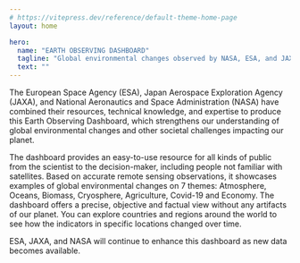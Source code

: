 ```yaml
---
# https://vitepress.dev/reference/default-theme-home-page
layout: home

hero:
  name: "EARTH OBSERVING DASHBOARD"
  tagline: "Global environmental changes observed by NASA, ESA, and JAXA"
  text: ""
---
```

<script client-only>
  if(window && !customElements.get('eox-itemfilter')) import("@eox/itemfilter");
</script>

<script setup>
  import { ref, onMounted } from 'vue';
  import { withBase, useRouter } from 'vitepress';

  const router = useRouter();
  const items = ref([]);

  const filterProps = [{
    "keys": [
      "title",
      "subtitle"
    ],
    "title": "Search",
    "type": "text",
    "placeholder": "Search in title or subtitle",
    "expanded": true
  }, {
    "key": 'theme',
    "title": 'Theme',
    "expanded": true
  }
  ];

  onMounted(async () => {
    try {
      const response = await fetch('https://esa-eodashboards.github.io/eodashboard-narratives/narratives.json');
      items.value = await response.json();
    } catch (error) {
      console.error('Error fetching JSON:', error);
    }
  });

  // Click event handler
  const handleResultClick = (evt) => {
    const sections = evt.detail.file.split("/");
    const filename = sections[sections.length-1].split(".")[0];
    router.go(withBase(`/story?id=${filename}`));
  };
</script>

<client-only>
  <eox-itemfilter
    :items="items"
    titleProperty="title"
    imageProperty="image"
    subTitleProperty="subtitle"
    :filterProperties="filterProps"
    resultType="cards"
    @select="handleResultClick"
  ></eox-itemfilter>
</client-only>

The European Space Agency (ESA), Japan Aerospace Exploration Agency (JAXA), and National Aeronautics and Space Administration (NASA) have combined their resources, technical knowledge, and expertise to produce this Earth Observing Dashboard, which strengthens our understanding of global environmental changes and other societal challenges impacting our planet.

The dashboard provides an easy-to-use resource for all kinds of public from the scientist to the decision-maker, including people not familiar with satellites. Based on accurate remote sensing observations, it showcases examples of global environmental changes on 7 themes: Atmosphere, Oceans, Biomass, Cryosphere, Agriculture, Covid-19 and Economy. The dashboard offers a precise, objective and factual view without any artifacts of our planet. You can explore countries and regions around the world to see how the indicators in specific locations changed over time.

ESA, JAXA, and NASA will continue to enhance this dashboard as new data becomes available.
